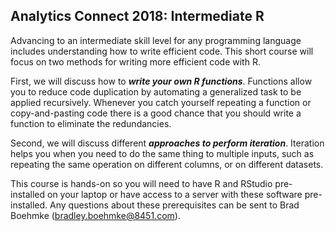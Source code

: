## Analytics Connect 2018: Intermediate R

Advancing to an intermediate skill level for any programming language includes understanding how to write efficient code.  This short course will focus on two methods for writing more efficient code with R.  

First, we will discuss how to ___write your own R functions___. Functions allow you to reduce code duplication by automating a generalized task to be applied recursively. Whenever you catch yourself repeating a function or copy-and-pasting code there is a good chance that you should write a function to eliminate the redundancies.  

Second, we will discuss different ___approaches to perform iteration___. Iteration helps you when you need to do the same thing to multiple inputs, such as repeating the same operation on different columns, or on different datasets. 

This course is hands-on so you will need to have R and RStudio pre-installed on your laptop or have access to a server with these software pre-installed.  Any questions about these prerequisites can be sent to Brad Boehmke (bradley.boehmke@8451.com).